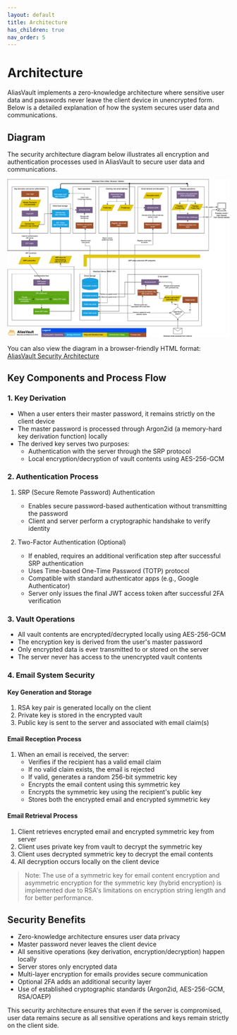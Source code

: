```yaml
---
layout: default
title: Architecture
has_children: true
nav_order: 5
---
```


# Architecture

AliasVault implements a zero-knowledge architecture where sensitive user data and passwords never leave the client device in unencrypted form. Below is a detailed explanation of how the system secures user data and communications.

## Diagram
The security architecture diagram below illustrates all encryption and authentication processes used in AliasVault to secure user data and communications.

<picture>
  <source media="(prefers-color-scheme: dark)" srcset="../assets/diagrams/security-architecture/aliasvault-security-architecture-dark.svg">
  <source media="(prefers-color-scheme: light)" srcset="../assets/diagrams/security-architecture/aliasvault-security-architecture-light.svg">
  <img alt="AliasVault Security Architecture Diagram" src="../assets/diagrams/security-architecture/aliasvault-security-architecture-light.svg">
</picture>

You can also view the diagram in a browser-friendly HTML format: [AliasVault Security Architecture](https://docs.aliasvault.net/assets/diagrams/security-architecture/aliasvault-security-architecture.html)

## Key Components and Process Flow

### 1. Key Derivation
- When a user enters their master password, it remains strictly on the client device
- The master password is processed through Argon2id (a memory-hard key derivation function) locally
- The derived key serves two purposes:
    - Authentication with the server through the SRP protocol
    - Local encryption/decryption of vault contents using AES-256-GCM

### 2. Authentication Process
1. SRP (Secure Remote Password) Authentication
    - Enables secure password-based authentication without transmitting the password
    - Client and server perform a cryptographic handshake to verify identity

2. Two-Factor Authentication (Optional)
    - If enabled, requires an additional verification step after successful SRP authentication
    - Uses Time-based One-Time Password (TOTP) protocol
    - Compatible with standard authenticator apps (e.g., Google Authenticator)
    - Server only issues the final JWT access token after successful 2FA verification

### 3. Vault Operations
- All vault contents are encrypted/decrypted locally using AES-256-GCM
- The encryption key is derived from the user's master password
- Only encrypted data is ever transmitted to or stored on the server
- The server never has access to the unencrypted vault contents

### 4. Email System Security

#### Key Generation and Storage
1. RSA key pair is generated locally on the client
2. Private key is stored in the encrypted vault
3. Public key is sent to the server and associated with email claim(s)

#### Email Reception Process
1. When an email is received, the server:
    - Verifies if the recipient has a valid email claim
    - If no valid claim exists, the email is rejected
    - If valid, generates a random 256-bit symmetric key
    - Encrypts the email content using this symmetric key
    - Encrypts the symmetric key using the recipient's public key
    - Stores both the encrypted email and encrypted symmetric key

#### Email Retrieval Process
1. Client retrieves encrypted email and encrypted symmetric key from server
2. Client uses private key from vault to decrypt the symmetric key
3. Client uses decrypted symmetric key to decrypt the email contents
4. All decryption occurs locally on the client device

> Note: The use of a symmetric key for email content encryption and asymmetric encryption for the symmetric key (hybrid encryption) is implemented due to RSA's limitations on encryption string length and for better performance.

## Security Benefits
- Zero-knowledge architecture ensures user data privacy
- Master password never leaves the client device
- All sensitive operations (key derivation, encryption/decryption) happen locally
- Server stores only encrypted data
- Multi-layer encryption for emails provides secure communication
- Optional 2FA adds an additional security layer
- Use of established cryptographic standards (Argon2id, AES-256-GCM, RSA/OAEP)

This security architecture ensures that even if the server is compromised, user data remains secure as all sensitive operations and keys remain strictly on the client side.
